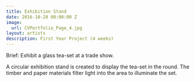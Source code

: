```yaml
---
title: Exhibition Stand
date: 2016-10-20 00:00:00 Z
image:
  url: CVPortfolio_Page_4.jpg
layout: artists
description: First Year Project (4 weeks)
---
```

Brief: Exhibit a glass tea-set at a trade show.

A circular exhibition stand is created to display the tea-set in the round.
The timber and paper materials filter light into the area to illuminate the set.
